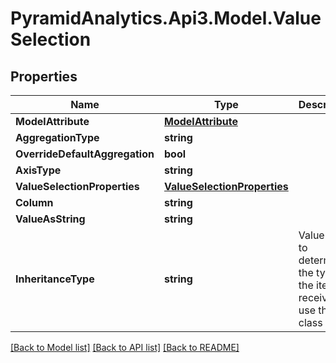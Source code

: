 # PyramidAnalytics.Api3.Model.ValueSelection

## Properties

Name | Type | Description | Notes
------------ | ------------- | ------------- | -------------
**ModelAttribute** | [**ModelAttribute**](ModelAttribute.md) |  | [optional] 
**AggregationType** | **string** |  | [optional] 
**OverrideDefaultAggregation** | **bool** |  | [optional] 
**AxisType** | **string** |  | [optional] 
**ValueSelectionProperties** | [**ValueSelectionProperties**](ValueSelectionProperties.md) |  | [optional] 
**Column** | **string** |  | [optional] 
**ValueAsString** | **string** |  | [optional] 
**InheritanceType** | **string** | Value used to determine the type of the item receiving, use the class name | [optional] 

[[Back to Model list]](../README.md#documentation-for-models) [[Back to API list]](../README.md#documentation-for-api-endpoints) [[Back to README]](../README.md)

